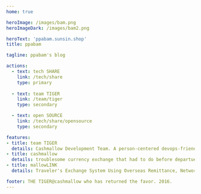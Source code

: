 ```yaml
---
home: true

heroImage: /images/bam.png
heroImageDark: /images/bam2.png

heroText: 'ppabam.sunsin.shop'
title: ppabam

tagline: ppabam's blog

actions:
  - text: tech SHARE
    link: /tech/share
    type: primary
  
  - text: team TIGER
    link: /team/tiger
    type: secondary

  - text: open SOURCE
    link: /tech/share/opensource
    type: secondary

features:
- title: team TIGER
  details: Cashmallow Development Team. A person-centered devops-friendly software developer organization that makes and operates more than customers want one step faster than the market.
- title: cashmallow
  details: troublesome currency exchange that had to do before departue. start a reliable trip by using Cashmallow exchange service.
- title: mallowLINK
  details: Traveler's Exchange System Using Overseas Remittance, Network Solution for Financial Institutions

footer: THE TIGER@cashmallow who has returned the favor. 2016.
---
```

